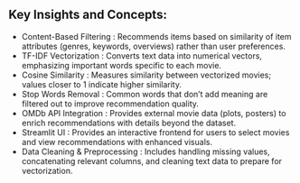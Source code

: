 Key Insights and Concepts:
-----------

* Content-Based Filtering : Recommends items based on similarity of item attributes (genres, keywords, overviews) rather than user preferences.
* TF-IDF Vectorization : Converts text data into numerical vectors, emphasizing important words specific to each movie.
* Cosine Similarity : Measures similarity between vectorized movies; values closer to 1 indicate higher similarity.
* Stop Words Removal : Common words that don’t add meaning are filtered out to improve recommendation quality.
* OMDb API Integration : Provides external movie data (plots, posters) to enrich recommendations with details beyond the dataset.
* Streamlit UI : Provides an interactive frontend for users to select movies and view recommendations with enhanced visuals.
* Data Cleaning & Preprocessing : Includes handling missing values, concatenating relevant columns, and cleaning text data to prepare for vectorization.

